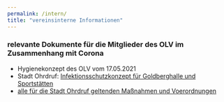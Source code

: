 ```yaml
---
permalink: /intern/
title: "vereinsinterne Informationen"
---
```


### relevante Dokumente für die Mitglieder des OLV im Zusammenhang mit Corona 

* Hygienekonzept des OLV vom 17.05.2021
* Stadt Ohrdruf: [Infektionsschutzkonzept für Goldberghalle und Sportstätten](https://www.ohrdruf.de/fileadmin/user_upload/Corona/2020-06-11_Infektionsschutzkonzept_GBH___Sportsta__tten.pdf)
* [alle für die Stadt Ohrdruf geltenden Maßnahmen und Voerordnungen](https://www.ohrdruf.de/rathaus/infos-rund-um-covid-19/informationen-fuer-ohrdruf-und-luisenthal/?L=0)
